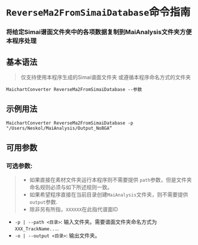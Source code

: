 # `ReverseMa2FromSimaiDatabase`命令指南

### 将给定Simai谱面文件夹中的各项数据复制到MaiAnalysis文件夹方便本程序处理

## 基本语法

> 仅支持使用本程序生成的Simai谱面文件夹 或遵循本程序命名方式的文件夹

    MaichartConverter ReverseMa2FromSimaiDatabase --参数

## 示例用法

    MaichartConverter ReverseMa2FromSimaiDatabase -p "/Users/Neskol/MaiAnalysis/Output_NoBGA“

## 可用参数

### 可选参数:

> - 如果直接在素材文件夹运行本程序则不需要提供 `path`参数，但是文件夹命名规则必须与如下所述规则一致。
> - 如果希望程序直接在当前目录创建`MaiAnalysis`文件夹，则不需要提供`output`参数.
> - 除非另有所指，`XXXXXX`在此指代谱面ID

- `-p | --path <目录>`: 输入文件夹。需要谱面文件夹命名方式为`XXX_TrackName...`.
- `-o | --output <目录>`: 输出文件夹。
